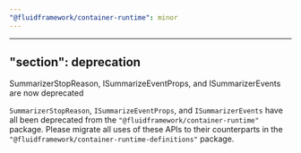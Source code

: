 ```yaml
---
"@fluidframework/container-runtime": minor
---
```

---
"section": deprecation
---

SummarizerStopReason, ISummarizeEventProps, and ISummarizerEvents are now deprecated

`SummarizerStopReason`, `ISummarizeEventProps`, and `ISummarizerEvents` have all been deprecated from the `"@fluidframework/container-runtime"` package. Please migrate all uses of these APIs to their counterparts in the `"@fluidframework/container-runtime-definitions"` package.
